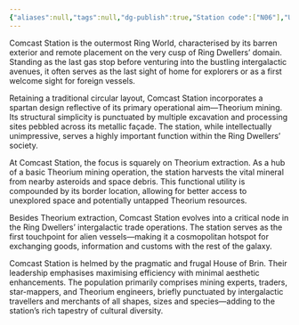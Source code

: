 ```yaml
---
{"aliases":null,"tags":null,"dg-publish":true,"Station code":["N06"],"Universal Name":"","permalink":"/narrative/locations/worlds/comcast/","dgPassFrontmatter":true}
---
```


Comcast Station is the outermost Ring World, characterised by its barren exterior and remote placement on the very cusp of Ring Dwellers’ domain. Standing as the last gas stop before venturing into the bustling intergalactic avenues, it often serves as the last sight of home for explorers or as a first welcome sight for foreign vessels.

Retaining a traditional circular layout, Comcast Station incorporates a spartan design reflective of its primary operational aim—Theorium mining. Its structural simplicity is punctuated by multiple excavation and processing sites pebbled across its metallic façade. The station, while intellectually unimpressive, serves a highly important function within the Ring Dwellers’ society.

At Comcast Station, the focus is squarely on Theorium extraction. As a hub of a basic Theorium mining operation, the station harvests the vital mineral from nearby asteroids and space debris. This functional utility is compounded by its border location, allowing for better access to unexplored space and potentially untapped Theorium resources.

Besides Theorium extraction, Comcast Station evolves into a critical node in the Ring Dwellers’ intergalactic trade operations. The station serves as the first touchpoint for alien vessels—making it a cosmopolitan hotspot for exchanging goods, information and customs with the rest of the galaxy.

Comcast Station is helmed by the pragmatic and frugal House of Brin. Their leadership emphasises maximising efficiency with minimal aesthetic enhancements. The population primarily comprises mining experts, traders, star-mappers, and Theorium engineers, briefly punctuated by intergalactic travellers and merchants of all shapes, sizes and species—adding to the station’s rich tapestry of cultural diversity.